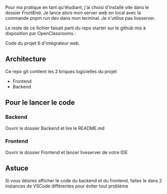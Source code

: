 Pour ma pratique en tant qu'étudiant, j'ai choisi d'installé vite dans le dossier FrontEnd. Je lance alors mon server web en local avec la commande pnpm run dev dans mon terminal. Je n'utilise pas liveserver.

Le reste de ce fichier faisait parti du repo starter sur le github mis à disposition par OpenClassrooms :

Code du projet 6 d'intégrateur web.

## Architecture

Ce repo git contient les 2 briques logicielles du projet 
- Frontend
- Backend

## Pour le lancer le code
### Backend
Ouvrir le dossier Backend et lire le README.md

### Frontend
Ouvrir le dossier Frontend et lancer liveserver de votre IDE
 
## Astuce
 
Si vous désirez afficher le code du backend et du frontend, faites le dans 2 instances de VSCode différentes pour éviter tout problème
